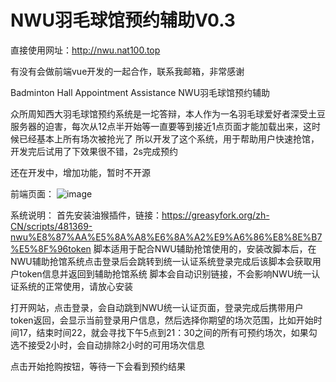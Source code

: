 # NWU羽毛球馆预约辅助V0.3
直接使用网址：http://nwu.nat100.top

有没有会做前端vue开发的一起合作，联系我邮箱，非常感谢

Badminton Hall Appointment Assistance  NWU羽毛球馆预约辅助

众所周知西大羽毛球馆预约系统是一坨答辩，本人作为一名羽毛球爱好者深受土豆服务器的迫害，每次从12点半开始等一直要等到接近1点页面才能加载出来，这时候已经基本上所有场次被抢光了
所以开发了这个系统，用于帮助用户快速抢馆，开发完后试用了下效果很不错，2s完成预约

还在开发中，增加功能，暂时不开源


前端页面：
![image](https://github.com/Oyzmandias/NWU_BRS_assistant/assets/69197910/353d2c0e-5745-4f08-b7a5-7220537d1752)


系统说明：
首先安装油猴插件，链接：https://greasyfork.org/zh-CN/scripts/481369-nwu%E8%87%AA%E5%8A%A8%E6%8A%A2%E9%A6%86%E8%8E%B7%E5%8F%96token
脚本适用于配合NWU辅助抢馆使用的，安装改脚本后，在NWU辅助抢馆系统点击登录后会跳转到统一认证系统登录完成后该脚本会获取用户token信息并返回到辅助抢馆系统
脚本会自动识别链接，不会影响NWU统一认证系统的正常使用，请放心安装

打开网站，点击登录，会自动跳到NWU统一认证页面，登录完成后携带用户token返回，会显示当前登录用户信息，然后选择你期望的场次范围，比如开始时间17，结束时间22，就会寻找下午5点到21：30之间的所有可预约场次，如果勾选不接受2小时，会自动排除2小时的可用场次信息

点击开始抢购按钮，等待一下会看到预约结果
